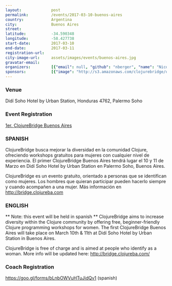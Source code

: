 ```yaml
---
layout:             post
permalink:          /events/2017-03-10-buenos-aires
country:            Argentina
city:               Buenos Aires
street:
latitude:           -34.590348
longitude:          -58.427738
start-date:         2017-03-10
end-date:           2017-03-11
registration-url:
city-image-url:     assets/images/events/buenos-aires.jpg
gravatar-email:
organizers:         [{"email": null, "github": "nberger", "name": "Nicolás Berger", "twitter": "nicoberger"}, {"email": null, "github": "davecaos", "name": "David Cao", "twitter": "davecaos"}, {"email": "clojurebridge@clojureba.com", "github": null, "name": "ClojureBridge Buenos Aires", "twitter": "ClojureBridgeBA"}]
sponsors:           [{"image": "http://s3.amazonaws.com/clojurebridge/original/184/10pines.png?1484156301", "name": "10pines", "url": "http://www.10pines.com/"}, {"image": "http://s3.amazonaws.com/clojurebridge/original/183/radiocut.png?1484156265", "name": "RadioCut.fm", "url": "http://radiocut.fm/"}, {"image": "http://s3.amazonaws.com/clojurebridge/original/182/urban_logo.png?1484156231", "name": "Urban Station", "url": "http://enjoyurbanstation.com/"}]
---
```


### Venue

Didí Soho Hotel by Urban Station, Honduras 4762, Palermo Soho

### Event Registration

[1er. ClojureBridge Buenos Aires](https://www.meetup.com/ClojureBA/events/236845776/)

### SPANISH

ClojureBridge busca mejorar la diversidad en la comunidad Clojure, ofreciendo workshops gratuitos para mujeres con cualquier nivel de experiencia. El primer ClojureBridge Buenos Aires tendrá lugar el 10 y 11 de Marzo en Didí Soho Hotel by Urban Station en Palermo Soho, Buenos Aires.

ClojureBridge es un evento gratuito, orientado a personas que se identifican como mujeres. Los hombres que quieran participar pueden hacerlo siempre y cuando acompañen a una mujer. Más información en <http://bridge.clojureba.com>

### ENGLISH

** Note: this event will be held in spanish **
ClojureBridge aims to increase diversity within the Clojure community by offering free, beginner-friendly Clojure programming workshops for women. The first ClojureBridge Buenos Aires will take place on March 10th & 11th at Didí Soho Hotel by Urban Station in Buenos Aires.

ClojureBridge is free of charge and is aimed at people who identify as a woman.
More info will be updated here: <http://bridge.clojureba.com/>

### Coach Registration

<https://goo.gl/forms/bLnbOWVuHTuJidQv1> (spanish)
